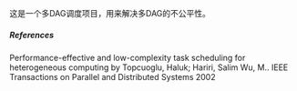 
这是一个多DAG调度项目，用来解决多DAG的不公平性。

##### References
Performance-effective and low-complexity task scheduling for heterogeneous computing by Topcuoglu, Haluk; Hariri, Salim Wu, M.. IEEE Transactions on Parallel and Distributed Systems 2002
